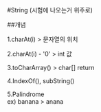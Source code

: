 #String (시험에 나오는거 위주로)

##개념

1.charAt(i) > 문자열의 위치

2.charAt(i) - '0' > int 값

3.toCharArray() > char[] return

4.IndexOf(), subString()

5.Palindrome  
ex) banana > anana
